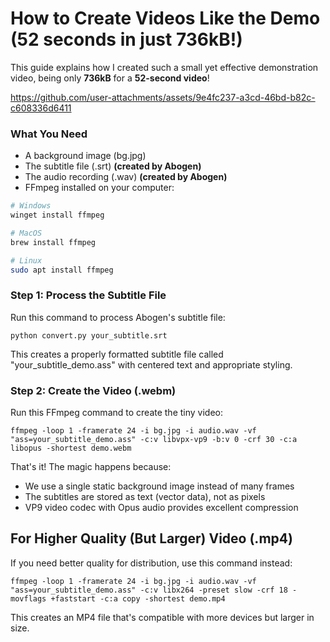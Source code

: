 # How to Create Videos Like the Demo (52 seconds in just 736kB!)

This guide explains how I created such a small yet effective demonstration video, being only **736kB** for a **52-second video**!

https://github.com/user-attachments/assets/9e4fc237-a3cd-46bd-b82c-c608336d6411

### What You Need

- A background image (bg.jpg)
- The subtitle file (.srt) **(created by Abogen)**
- The audio recording (.wav) **(created by Abogen)**
- FFmpeg installed on your computer:

```bash
# Windows
winget install ffmpeg

# MacOS
brew install ffmpeg

# Linux
sudo apt install ffmpeg
```

### Step 1: Process the Subtitle File

Run this command to process Abogen's subtitle file:

```
python convert.py your_subtitle.srt
```

This creates a properly formatted subtitle file called "your_subtitle_demo.ass" with centered text and appropriate styling.

### Step 2: Create the Video (.webm)

Run this FFmpeg command to create the tiny video:

```
ffmpeg -loop 1 -framerate 24 -i bg.jpg -i audio.wav -vf "ass=your_subtitle_demo.ass" -c:v libvpx-vp9 -b:v 0 -crf 30 -c:a libopus -shortest demo.webm
```

That's it! The magic happens because:
- We use a single static background image instead of many frames
- The subtitles are stored as text (vector data), not as pixels
- VP9 video codec with Opus audio provides excellent compression

## For Higher Quality (But Larger) Video (.mp4)

If you need better quality for distribution, use this command instead:

```
ffmpeg -loop 1 -framerate 24 -i bg.jpg -i audio.wav -vf "ass=your_subtitle_demo.ass" -c:v libx264 -preset slow -crf 18 -movflags +faststart -c:a copy -shortest demo.mp4
```

This creates an MP4 file that's compatible with more devices but larger in size.
